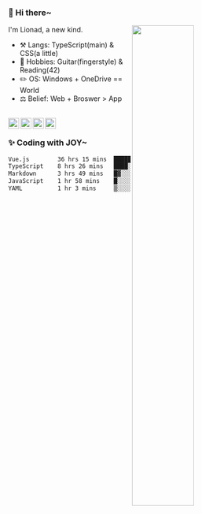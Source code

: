 ### 👋 Hi there~

[<img align="right" width="50%" src="https://github-readme-stats.vercel.app/api?username=Lionad-Morotar&show_icons=true">](https://metrics.lecoq.io/Lionad-Morotar?template=classic)

I'm Lionad, a new kind.

- ⚒️ Langs: TypeScript(main) & CSS(a little)
- 🎨 Hobbies: Guitar(fingerstyle) & Reading(42)
- ✏️ OS: Windows + OneDrive == World
- ⚖️ Belief: Web + Broswer > App

<br />

<a href="https://www.lionad.art">
  <img align="left" alt="lionad-art" width="22px" src="https://cdn.jsdelivr.net/npm/simple-icons@3.1.0/icons/wordpress.svg" />
</a>
<a href="#1806234223">
  <img align="left" alt="1806234223" width="22px" src="https://cdn.jsdelivr.net/npm/simple-icons@3.1.0/icons/tencentqq.svg" />
</a>
<a href="https://www.zhihu.com/people/Lionad">
  <img align="left" alt="132yse" width="22px" src="https://cdn.jsdelivr.net/npm/simple-icons@3.1.0/icons/zhihu.svg" />
</a>
<a href="https://github.com/Lionad-Morotar">
  <img align="left" alt="yisar" width="22px" src="https://cdn.jsdelivr.net/npm/simple-icons@3.1.0/icons/github.svg" />
</a>

<br />

### ✨ Coding with JOY~

<!--START_SECTION:waka-->

```txt
Vue.js        36 hrs 15 mins  █████████████████░░░░░░░░   67.52 %
TypeScript    8 hrs 26 mins   ████░░░░░░░░░░░░░░░░░░░░░   15.73 %
Markdown      3 hrs 49 mins   █▓░░░░░░░░░░░░░░░░░░░░░░░   07.14 %
JavaScript    1 hr 58 mins    █░░░░░░░░░░░░░░░░░░░░░░░░   03.69 %
YAML          1 hr 3 mins     ▒░░░░░░░░░░░░░░░░░░░░░░░░   01.97 %
```

<!--END_SECTION:waka-->

